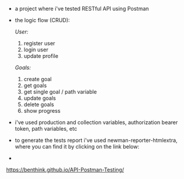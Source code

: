 - a project where i've tested RESTful API using Postman
- the logic flow (CRUD):
  
  *User:*
  1. register user
  2. login user
  3. update profile
     
  *Goals:*
  1. create goal
  2. get goals
  3. get single goal / path variable
  4. update goals
  5. delete goals
  6. show progress
- i've used production and collection variables, authorization bearer token, path variables, etc
- to generate the tests report i've used newman-reporter-htmlextra, where you can find it by clicking on the link below:
- 
 https://benthink.github.io/API-Postman-Testing/
